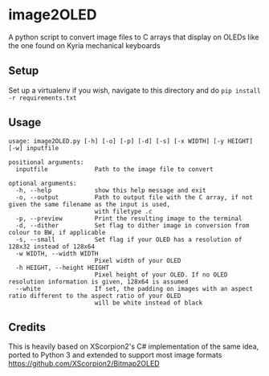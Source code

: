# image2OLED
 A python script to convert image files to C arrays that display on OLEDs like the one found on Kyria mechanical keyboards

## Setup
Set up a virtualenv if you wish, navigate to this directory and do
`pip install -r requirements.txt`

## Usage
```
usage: image2OLED.py [-h] [-o] [-p] [-d] [-s] [-x WIDTH] [-y HEIGHT] [-w] inputfile

positional arguments:
  inputfile             Path to the image file to convert

optional arguments:
  -h, --help            show this help message and exit
  -o, --output          Path to output file with the C array, if not given the same filename as the input is used,
                        with filetype .c
  -p, --preview         Print the resulting image to the terminal
  -d, --dither          Set flag to dither image in conversion from colour to BW, if applicable
  -s, --small           Set flag if your OLED has a resolution of 128x32 instead of 128x64
  -w WIDTH, --width WIDTH
                        Pixel width of your OLED
  -h HEIGHT, --height HEIGHT
                        Pixel height of your OLED. If no OLED resolution information is given, 128x64 is assumed
  --white               If set, the padding on images with an aspect ratio different to the aspect ratio of your OLED
                        will be white instead of black
```

## Credits
This is heavily based on XScorpion2's C# implementation of the same idea, ported to Python 3 and extended to support most image formats
https://github.com/XScorpion2/Bitmap2OLED